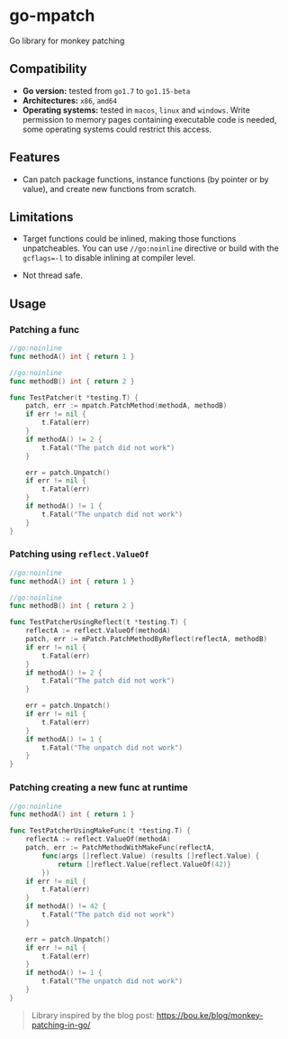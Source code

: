 # go-mpatch
Go library for monkey patching

## Compatibility

- **Go version:** tested from `go1.7` to `go1.15-beta`
- **Architectures:** `x86`, `amd64`
- **Operating systems:** tested in `macos`, `linux` and `windows`. 
Write permission to memory pages containing executable code is needed, some operating systems could restrict this access.

## Features

- Can patch package functions, instance functions (by pointer or by value), and create new functions from scratch.

## Limitations

- Target functions could be inlined, making those functions unpatcheables. You can use `//go:noinline` directive or build with the `gcflags=-l`
to disable inlining at compiler level.

- Not thread safe.

## Usage

### Patching a func
```go
//go:noinline
func methodA() int { return 1 }

//go:noinline
func methodB() int { return 2 }

func TestPatcher(t *testing.T) {
	patch, err := mpatch.PatchMethod(methodA, methodB)
	if err != nil {
		t.Fatal(err)
	}
	if methodA() != 2 {
		t.Fatal("The patch did not work")
	}

	err = patch.Unpatch()
	if err != nil {
		t.Fatal(err)
	}
	if methodA() != 1 {
		t.Fatal("The unpatch did not work")
	}
}
```

### Patching using `reflect.ValueOf`
```go
//go:noinline
func methodA() int { return 1 }

//go:noinline
func methodB() int { return 2 }

func TestPatcherUsingReflect(t *testing.T) {
	reflectA := reflect.ValueOf(methodA)
	patch, err := mPatch.PatchMethodByReflect(reflectA, methodB)
	if err != nil {
		t.Fatal(err)
	}
	if methodA() != 2 {
		t.Fatal("The patch did not work")
	}

	err = patch.Unpatch()
	if err != nil {
		t.Fatal(err)
	}
	if methodA() != 1 {
		t.Fatal("The unpatch did not work")
	}
}
```

### Patching creating a new func at runtime
```go
//go:noinline
func methodA() int { return 1 }

func TestPatcherUsingMakeFunc(t *testing.T) {
	reflectA := reflect.ValueOf(methodA)
	patch, err := PatchMethodWithMakeFunc(reflectA,
		func(args []reflect.Value) (results []reflect.Value) {
			return []reflect.Value{reflect.ValueOf(42)}
		})
	if err != nil {
		t.Fatal(err)
	}
	if methodA() != 42 {
		t.Fatal("The patch did not work")
	}

	err = patch.Unpatch()
	if err != nil {
		t.Fatal(err)
	}
	if methodA() != 1 {
		t.Fatal("The unpatch did not work")
	}
}
```

> Library inspired by the blog post: https://bou.ke/blog/monkey-patching-in-go/
